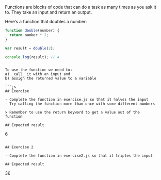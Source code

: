 Functions are blocks of code that can do a task as many times as you ask it to. They take an input and return an output.

Here's a function that doubles a number:

```js
function double(number) {
  return number * 2;
}

var result = double(2);

console.log(result); // 4
```

````

To use the function we need to:
a) _call_ it with an input and
b) assign the returned value to a variable

```js
## Exercise

- Complete the function in exercise.js so that it halves the input
- Try calling the function more than once with some different numbers

> Remember to use the return keyword to get a value out of the function

## Expected result

````

6

```

## Exercise 2

- Complete the function in exercise2.js so that it triples the input

## Expected result

```

36

```

```

